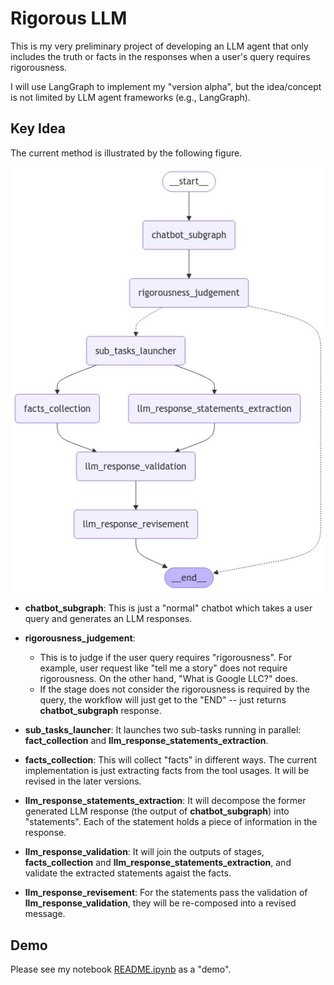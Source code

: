 # Rigorous LLM 

This is my very preliminary project of developing an LLM agent that only includes the truth or facts in the responses when a user's query requires rigorousness. 

I will use LangGraph to implement my "version alpha", but the idea/concept is not limited by LLM agent frameworks (e.g., LangGraph). 

## Key Idea 

The current method is illustrated by the following figure. 

![](./docs/workflow.png)


* **chatbot_subgraph**: This is just a "normal" chatbot which takes a user query and generates an LLM responses. 

* **rigorousness_judgement**: 
    - This is to judge if the user query requires "rigorousness". For example, user request like "tell me a story" does not require rigorousness. On the other hand, "What is Google LLC?" does. 
    - If the stage does not consider the rigorousness is required by the query, the workflow will just get to the "END" -- just returns **chatbot_subgraph** response. 

* **sub_tasks_launcher**: It launches two sub-tasks running in parallel: **fact_collection** and **llm_response_statements_extraction**. 

* **facts_collection**: This will collect "facts" in different ways. The current implementation is just extracting facts from the tool usages. It will be revised in the later versions.

* **llm_response_statements_extraction**: It will decompose the former generated LLM response (the output of **chatbot_subgraph**) into "statements". Each of the statement holds a piece of information in the response. 

* **llm_response_validation**: It will join the outputs of stages, **facts_collection** and **llm_response_statements_extraction**, and validate the extracted statements agaist the facts. 

* **llm_response_revisement**: For the statements pass the validation of **llm_response_validation**, they will be re-composed into a revised message. 

## Demo 

Please see my notebook [README.ipynb](./README.ipynb) as a "demo". 